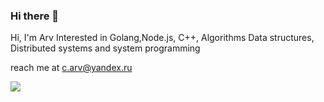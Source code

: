 ### Hi there 👋

Hi, I'm Arv
Interested in Golang,Node.js, C++, Algorithms Data structures, Distributed systems and system programming

reach me at c.arv@yandex.ru

<img align="left" src="https://github-readme-stats.vercel.app/api/top-langs/?username=arvpyrna&hide=html,ruby, scss" />


<!-- <a href="https://feisky.xyz/about"> -->
<!--   <img align="left" src="https://github-readme-stats.vercel.app/api?username=arvyshka&show_icons=true" /> -->
<!-- </a> -->
<!-- <a href="https://feisky.xyz/about"> -->
<!-- </a> -->

